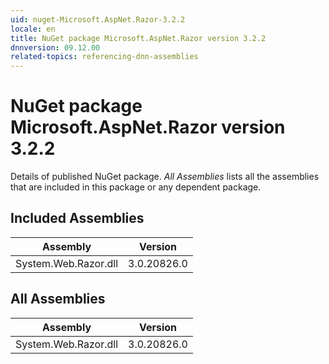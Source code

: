 ```yaml
---
uid: nuget-Microsoft.AspNet.Razor-3.2.2
locale: en
title: NuGet package Microsoft.AspNet.Razor version 3.2.2
dnnversion: 09.12.00
related-topics: referencing-dnn-assemblies
---
```


# NuGet package Microsoft.AspNet.Razor version 3.2.2
Details of published NuGet package.
*All Assemblies* lists all the assemblies that are included in this package or any dependent package.

## Included Assemblies

|Assembly|Version|
|---|---|
|System.Web.Razor.dll|3.0.20826.0|

## All Assemblies

|Assembly|Version|
|---|---|
|System.Web.Razor.dll|3.0.20826.0|

